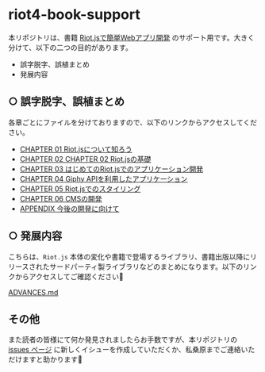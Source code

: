 # riot4-book-support

本リポジトリは、書籍 [Riot.jsで簡単Webアプリ開発](https://www.amazon.co.jp/gp/product/4863543115) のサポート用です。大きく分けて、以下の二つの目的があります。

* 誤字脱字、誤植まとめ
* 発展内容

## ○ 誤字脱字、誤植まとめ

各章ごとにファイルを分けておりますので、以下のリンクからアクセスしてください。

* [CHAPTER 01 Riot.jsについて知ろう](https://github.com/kkeeth/riot4-book-support/blob/master/CHAPTER01.md)
* [CHAPTER 02 CHAPTER 02 Riot.jsの基礎](https://github.com/kkeeth/riot4-book-support/blob/master/CHAPTER02.md)
* [CHAPTER 03 はじめてのRiot.jsでのアプリケーション開発](https://github.com/kkeeth/riot4-book-support/blob/master/CHAPTER03.md)
* [CHAPTER 04 Giphy APIを利用したアプリケーション](https://github.com/kkeeth/riot4-book-support/blob/master/CHAPTER04.md)
* [CHAPTER 05 Riot.jsでのスタイリング](https://github.com/kkeeth/riot4-book-support/blob/master/CHAPTER05.md)
* [CHAPTER 06 CMSの開発](https://github.com/kkeeth/riot4-book-support/blob/master/CHAPTER06.md)
* [APPENDIX 今後の開発に向けて](https://github.com/kkeeth/riot4-book-support/blob/master/APPENDIX.md)


## ○ 発展内容

こちらは、`Riot.js` 本体の変化や書籍で登場するライブラリ、書籍出版以降にリリースされたサードパーティ製ライブラリなどのまとめになります。以下のリンクからアクセスしてご確認ください🙏

[ADVANCES.md](https://github.com/kkeeth/riot4-book-support/blob/master/ADVANCES.md)


## その他

また読者の皆様にて何か発見されましたらお手数ですが、本リポジトリの [issues ページ](https://github.com/kkeeth/riot4-book-support/issues) に新しくイシューを作成していただくか、私桑原までご連絡いただけますと助かります🙇